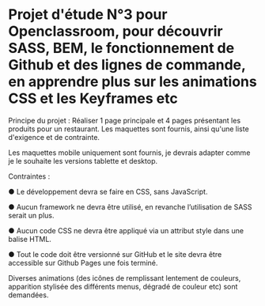 # Projet d'étude N°3 pour Openclassroom, pour découvrir SASS, BEM, le fonctionnement de Github et des lignes de commande, en apprendre plus sur les animations CSS et les Keyframes etc

Principe du projet : Réaliser 1 page principale et 4 pages présentant les produits pour un restaurant. Les maquettes sont fournis, ainsi qu'une liste d'exigence et de contrainte.

Les maquettes mobile uniquement sont fournis, je devrais adapter comme je le souhaite les versions tablette et desktop.

Contraintes : 

● Le développement devra se faire en CSS, sans JavaScript.

● Aucun framework ne devra être utilisé, en revanche l’utilisation de SASS serait un plus.

● Aucun code CSS ne devra être appliqué via un attribut style dans une balise HTML.

● Tout le code doit être versionné sur GitHub et le site devra être accessible sur Github Pages une fois terminé.

Diverses animations (des icônes de remplissant lentement de couleurs, apparition stylisée des différents menus, dégradé de couleur etc) sont demandées.
